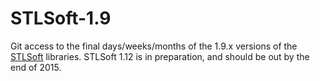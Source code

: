 # STLSoft-1.9

Git access to the final days/weeks/months of the 1.9.x versions of the [STLSoft](http://sourceforge.net/projects/stlsoft) libraries. STLSoft 1.12 is in preparation, and should be out by the end of 2015.

